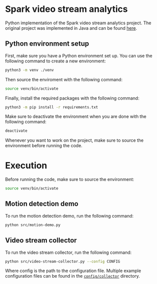 # Spark video stream analytics

Python implementation of the Spark video stream analytics project. The original project was implemented in Java and can be found [here](https://github.com/baghelamit/video-stream-analytics/tree/master).

## Python environment setup

First, make sure you have a Python environment set up. You can use the following command to create a new environment:

```bash
python3 -m venv ./venv
```

Then source the enviroment with the following command:

```bash
source venv/bin/activate
```

Finally, install the required packages with the following command:

```bash
python3 -m pip install -r requirements.txt
```

Make sure to deactivate the environment when you are done with the following command:

```bash
deactivate
```

Whenever you want to work on the project, make sure to source the environment before running the code.


# Execution

Before running the code, make sure to source the environment:

```bash
source venv/bin/activate
```

## Motion detection demo

To run the motion detection demo, run the following command:

```bash
python src/motion-demo.py
```

## Video stream collector

To run the video stream collector, run the following command:

```bash
python src/video-stream-collector.py --config CONFIG
```

Where config is the path to the configuration file. Multiple example configuration files can be found in the [`config/collector`](./config/collector) directory.
